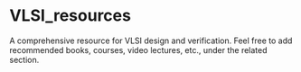 # VLSI_resources
A comprehensive resource for VLSI design and verification. Feel free to add recommended books, courses, video lectures, etc., under the related section.
